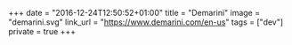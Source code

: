 +++
date = "2016-12-24T12:50:52+01:00"
title = "Demarini"
image = "demarini.svg"
link_url = "https://www.demarini.com/en-us"
tags = ["dev"]
private = true
+++

